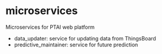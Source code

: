 # microservices
Microservices for PTAI web platform

- data_updater: service for updating data from ThingsBoard
- predictive_maintainer: service for future prediction